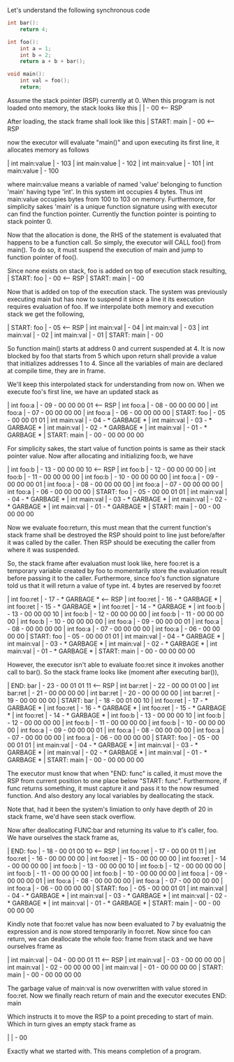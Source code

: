 Let's understand the following synchronous code
```c
int bar():
    return 4;

int foo():
    int a = 1;
    int b = 2;
    return a + b + bar();

void main():
    int val = foo();
    return;
```

Assume the stack pointer (RSP) currently at 0.
When this program is not loaded onto memory, the stack looks like this
|                | - 00 <-- RSP

After loading, the stack frame shall look like this
|  START: main   | - 00 <-- RSP

now the executor will evaluate "main()" and upon executing its first line, it
allocates memory as follows

| int main:value | - 103
| int main:value | - 102
| int main:value | - 101
| int main:value | - 100

where main:value means a variable of named 'value' belonging to function 'main'
having type 'int'. In this system int occupies 4 bytes. Thus int main:value occupies
bytes from 100 to 103 on memory. Furthermore, for simplicity sakes 'main' is a unique
function signature using with executor can find the function pointer. Currently
the function pointer is pointing to stack pointer 0.

Now that the allocation is done, the RHS of the statement is evaluated that happens
to be a function call. So simply, the executor will CALL foo() from main(). To do
so, it must suspend the execution of main and jump to function pointer of foo().

Since none exists on stack, foo is added on top of execution stack resulting,
|  START: foo    | - 00 <-- RSP
|  START: main   | - 00

Now that is added on top of the execution stack. The system was previously executing
main but has now to suspend it since a line it its execution requires evaluation of
foo. If we interpolate both memory and execution stack we get the following,

| START: foo    | - 05 <-- RSP
| int main:val  | - 04
| int main:val  | - 03
| int main:val  | - 02
| int main:val  | - 01
| START: main   | - 00

So function main() starts at address 0 and current suspended at 4. It is now
blocked by foo that starts from 5 which upon return shall provide a value that
initializes addresses 1 to 4. Since all the variables of main are declared at
compile time, they are in frame.

We'll keep this interpolated stack for understanding from now on.
When we execute foo's first line, we have an updated stack as

| int foo:a     | - 09 - 00 00 00 01 <-- RSP
| int foo:a     | - 08 - 00 00 00 00
| int foo:a     | - 07 - 00 00 00 00
| int foo:a     | - 06 - 00 00 00 00
| START: foo    | - 05 - 00 00 01 01
| int main:val  | - 04 - * GARBAGE *
| int main:val  | - 03 - * GARBAGE *
| int main:val  | - 02 - * GARBAGE *
| int main:val  | - 01 - * GARBAGE *
| START: main   | - 00 - 00 00 00 00

For simplicity sakes, the start value of function points is same as their stack
pointer value. Now after allocating and initializing foo:b, we have

| int foo:b     | - 13 - 00 00 00 10 <-- RSP
| int foo:b     | - 12 - 00 00 00 00
| int foo:b     | - 11 - 00 00 00 00
| int foo:b     | - 10 - 00 00 00 00
| int foo:a     | - 09 - 00 00 00 01
| int foo:a     | - 08 - 00 00 00 00
| int foo:a     | - 07 - 00 00 00 00
| int foo:a     | - 06 - 00 00 00 00
| START: foo    | - 05 - 00 00 01 01
| int main:val  | - 04 - * GARBAGE *
| int main:val  | - 03 - * GARBAGE *
| int main:val  | - 02 - * GARBAGE *
| int main:val  | - 01 - * GARBAGE *
| START: main   | - 00 - 00 00 00 00

Now we evaluate foo:return,
this must mean that the current function's stack frame shall be destroyed the RSP
should point to line just before/after it was called by the caller. Then RSP should
be executing the caller from where it was suspended.

So, the stack frame after evaluation must look like, here foo:ret is a temporary
variable created by foo to momentarily store the evaluation result before passing
it to the caller. Furthermore, since foo's function signature told us that it will
return a value of type int. 4 bytes are reserved by foo:ret

| int foo:ret   | - 17 - * GARBAGE * <-- RSP
| int foo:ret   | - 16 - * GARBAGE *
| int foo:ret   | - 15 - * GARBAGE *
| int foo:ret   | - 14 - * GARBAGE *
| int foo:b     | - 13 - 00 00 00 10
| int foo:b     | - 12 - 00 00 00 00
| int foo:b     | - 11 - 00 00 00 00
| int foo:b     | - 10 - 00 00 00 00
| int foo:a     | - 09 - 00 00 00 01
| int foo:a     | - 08 - 00 00 00 00
| int foo:a     | - 07 - 00 00 00 00
| int foo:a     | - 06 - 00 00 00 00
| START: foo    | - 05 - 00 00 01 01
| int main:val  | - 04 - * GARBAGE *
| int main:val  | - 03 - * GARBAGE *
| int main:val  | - 02 - * GARBAGE *
| int main:val  | - 01 - * GARBAGE *
| START: main   | - 00 - 00 00 00 00

However, the executor isn't able to evaluate foo:ret since it invokes another call
to bar(). So the stack frame looks like (moment after executing bar()),

| END: bar      | - 23 - 00 01 01 11 <-- RSP
| int bar:ret   | - 22 - 00 00 01 00
| int bar:ret   | - 21 - 00 00 00 00
| int bar:ret   | - 20 - 00 00 00 00
| int bar:ret   | - 19 - 00 00 00 00
| START: bar    | - 18 - 00 01 00 10
| int foo:ret   | - 17 - * GARBAGE *
| int foo:ret   | - 16 - * GARBAGE *
| int foo:ret   | - 15 - * GARBAGE *
| int foo:ret   | - 14 - * GARBAGE *
| int foo:b     | - 13 - 00 00 00 10
| int foo:b     | - 12 - 00 00 00 00
| int foo:b     | - 11 - 00 00 00 00
| int foo:b     | - 10 - 00 00 00 00
| int foo:a     | - 09 - 00 00 00 01
| int foo:a     | - 08 - 00 00 00 00
| int foo:a     | - 07 - 00 00 00 00
| int foo:a     | - 06 - 00 00 00 00
| START: foo    | - 05 - 00 00 01 01
| int main:val  | - 04 - * GARBAGE *
| int main:val  | - 03 - * GARBAGE *
| int main:val  | - 02 - * GARBAGE *
| int main:val  | - 01 - * GARBAGE *
| START: main   | - 00 - 00 00 00 00

The executor must know that when "END: func" is called, it must move the RSP from
current position to one place below "START: func". Furthermore, if func returns
something, it must capture it and pass it to the now resumed function. And also
destory any local variables by deallocating the stack.

Note that, had it been the system's limiation to only have depth of 20 in stack
frame, we'd have seen stack overflow.

Now after deallocating FUNC:bar and returning its value to it's caller, foo. We
have ourselves the stack frame as,

| END: foo      | - 18 - 00 01 00 10 <-- RSP
| int foo:ret   | - 17 - 00 00 01 11
| int foo:ret   | - 16 - 00 00 00 00
| int foo:ret   | - 15 - 00 00 00 00
| int foo:ret   | - 14 - 00 00 00 00
| int foo:b     | - 13 - 00 00 00 10
| int foo:b     | - 12 - 00 00 00 00
| int foo:b     | - 11 - 00 00 00 00
| int foo:b     | - 10 - 00 00 00 00
| int foo:a     | - 09 - 00 00 00 01
| int foo:a     | - 08 - 00 00 00 00
| int foo:a     | - 07 - 00 00 00 00
| int foo:a     | - 06 - 00 00 00 00
| START: foo    | - 05 - 00 00 01 01
| int main:val  | - 04 - * GARBAGE *
| int main:val  | - 03 - * GARBAGE *
| int main:val  | - 02 - * GARBAGE *
| int main:val  | - 01 - * GARBAGE *
| START: main   | - 00 - 00 00 00 00

Kindly note that foo:ret value has now been evaluated to 7 by evaluatnig the
expression and is now stored temporarily in foo:ret. Now since foo can return, we
can deallocate the whole foo: frame from stack and we have ourselves frame as

| int main:val  | - 04 - 00 00 01 11 <-- RSP
| int main:val  | - 03 - 00 00 00 00
| int main:val  | - 02 - 00 00 00 00
| int main:val  | - 01 - 00 00 00 00
| START: main   | - 00 - 00 00 00 00

The garbage value of main:val is now overwritten with value stored in foo:ret.
Now we finally reach return of main and the executor executes END: main

Which instructs it to move the RSP to a point preceding to start of main.
Which in turn gives an empty stack frame as

|               | - 00

Exactly what we started with. This means completion of a program.